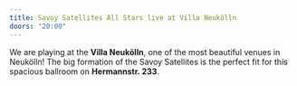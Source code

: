 ```yaml
---
title: Savoy Satellites All Stars live at Villa Neukölln
doors: "20:00"
---
```

We are playing at the **Villa Neukölln**, one of the most beautiful venues in Neukölln! 
The big formation of the Savoy Satellites is the perfect fit for this spacious ballroom on **Hermannstr. 233**.
